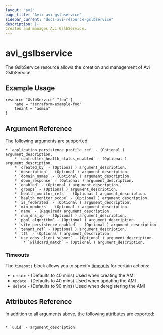 ```yaml
---
layout: "avi"
page_title: "Avi: avi_gslbservice"
sidebar_current: "docs-avi-resource-gslbservice"
description: |-
Creates and manages Avi GslbService.
---
```


# avi_gslbservice

The GslbService resource allows the creation and management of Avi GslbService

## Example Usage

```hcl
resource "GslbService" "foo" {
    name = "terraform-example-foo"
    tenant = "admin"
}
```

## Argument Reference

The following arguments are supported:

    * `application_persistence_profile_ref` - (Optional ) argument_description.
        * `controller_health_status_enabled` - (Optional ) argument_description.
        * `created_by` - (Optional ) argument_description.
        * `description` - (Optional ) argument_description.
        * `domain_names` - (Optional ) argument_description.
        * `down_response` - (Optional ) argument_description.
        * `enabled` - (Optional ) argument_description.
        * `groups` - (Optional ) argument_description.
        * `health_monitor_refs` - (Optional ) argument_description.
        * `health_monitor_scope` - (Optional ) argument_description.
        * `is_federated` - (Optional ) argument_description.
        * `min_members` - (Optional ) argument_description.
        * `name` - (Required) argument_description.
        * `num_dns_ip` - (Optional ) argument_description.
        * `pool_algorithm` - (Optional ) argument_description.
        * `site_persistence_enabled` - (Optional ) argument_description.
        * `tenant_ref` - (Optional ) argument_description.
        * `ttl` - (Optional ) argument_description.
        * `use_edns_client_subnet` - (Optional ) argument_description.
            * `wildcard_match` - (Optional ) argument_description.
    
### Timeouts

The `timeouts` block allows you to specify [timeouts](https://www.terraform.io/docs/configuration/resources.html#timeouts) for certain actions:

* `create` - (Defaults to 40 mins) Used when creating the AMI
* `update` - (Defaults to 40 mins) Used when updating the AMI
* `delete` - (Defaults to 90 mins) Used when deregistering the AMI

## Attributes Reference

In addition to all arguments above, the following attributes are exported:

                                                                                * `uuid` - argument_description.
        
